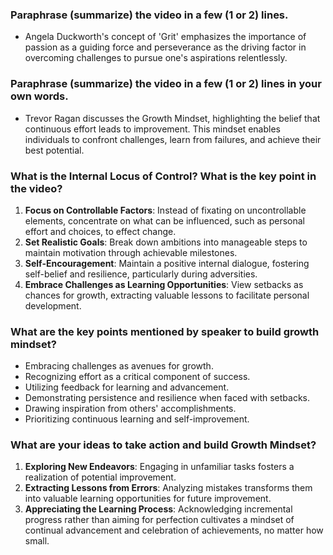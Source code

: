 ### Paraphrase (summarize) the video in a few (1 or 2) lines.

- Angela Duckworth's concept of 'Grit' emphasizes the importance of passion as a guiding force and perseverance as the driving factor in overcoming challenges to pursue one's aspirations relentlessly.

### Paraphrase (summarize) the video in a few (1 or 2) lines in your own words.

- Trevor Ragan discusses the Growth Mindset, highlighting the belief that continuous effort leads to improvement. This mindset enables individuals to confront challenges, learn from failures, and achieve their best potential.

### What is the Internal Locus of Control? What is the key point in the video?

1. **Focus on Controllable Factors**: Instead of fixating on uncontrollable elements, concentrate on what can be influenced, such as personal effort and choices, to effect change.
2. **Set Realistic Goals**: Break down ambitions into manageable steps to maintain motivation through achievable milestones.
3. **Self-Encouragement**: Maintain a positive internal dialogue, fostering self-belief and resilience, particularly during adversities.
4. **Embrace Challenges as Learning Opportunities**: View setbacks as chances for growth, extracting valuable lessons to facilitate personal development.

### What are the key points mentioned by speaker to build growth mindset?

- Embracing challenges as avenues for growth.
- Recognizing effort as a critical component of success.
- Utilizing feedback for learning and advancement.
- Demonstrating persistence and resilience when faced with setbacks.
- Drawing inspiration from others' accomplishments.
- Prioritizing continuous learning and self-improvement.

### What are your ideas to take action and build Growth Mindset?

1. **Exploring New Endeavors**: Engaging in unfamiliar tasks fosters a realization of potential improvement.
2. **Extracting Lessons from Errors**: Analyzing mistakes transforms them into valuable learning opportunities for future improvement.
3. **Appreciating the Learning Process**: Acknowledging incremental progress rather than aiming for perfection cultivates a mindset of continual advancement and celebration of achievements, no matter how small.
